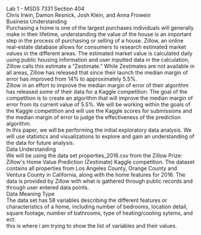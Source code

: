 Lab 1 - MSDS 7331 Section 404  
Chris Irwin, Damon Resnick, Josh Klein, and Anna Frowein  
Business Understanding  
Purchasing a home is one of the largest purchases individuals will generally make in their lifetime, understanding the value of the house is an important step in the process of purchasing or selling of a house. Zillow, an online real-estate database allows for consumers to research estimated market values in the different areas. The estimated market value is calculated daily using public housing information and user inputted data in the calculation, Zillow calls this estimate a “Zestimate.” While Zestimates are not available in all areas, Zillow has released that since their launch the median margin of error has improved from 14% to approximately 5.5%.  
Zillow in an effort to improve the median margin of error of their algorithm has released some of their data for a Kaggle competition. The goal of the competition is to create an algorithm that will improve the median margin of error from its current value of 5.5%. We will be working within the goals of the Kaggle competition and will use the Kaggle scores for submissions and the median margin of error to judge the effectiveness of the prediction algorithm.  
In this paper, we will be performing the initial exploratory data analysis. We will use statistics and visualizations to explore and gain an understanding of the data for future analysis.  
Data Understanding  
We will be using the data set properties_2016.csv from the Zillow Prize: Zillow's Home Value Prediction (Zestimate) Kaggle competition. The dataset contains all properties from Los Angeles County, Orange County and Ventura County in California, along with the home features for 2016. The data is provided by Zillow with what is gathered through public records and through user entered data points.  
Data Meaning Type  
The data set has 58 variables describing the different features or characteristics of a home, including number of bedrooms, location detail, square footage, number of bathrooms, type of heating/cooling sytems, and ect.  
this is where i am trying to show the list of variables and their values.  
